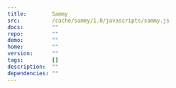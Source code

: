 ```yaml
---
title:        Sammy
src:          /cache/sammy/1.0/javascripts/sammy.js
docs:         ""
repo:         ""
demo:         ""
home:         ""
version:      ""
tags:         []
description:  ""
dependencies: ""
---
```


